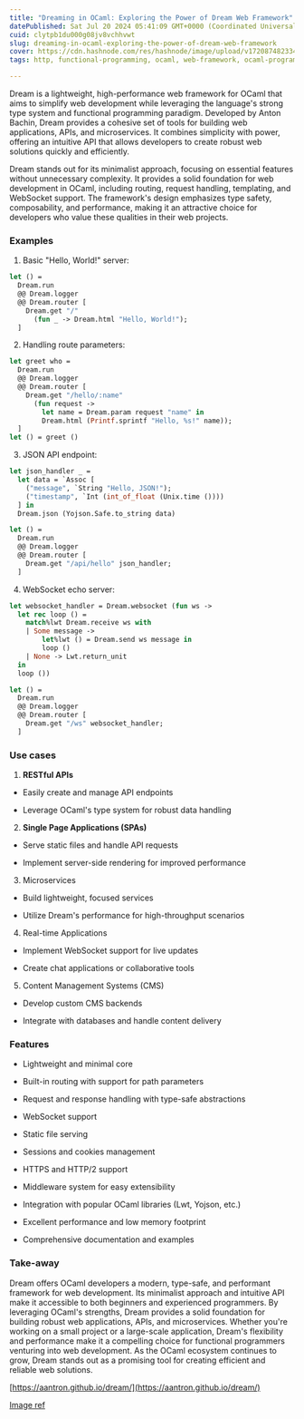 ```yaml
---
title: "Dreaming in OCaml: Exploring the Power of Dream Web Framework"
datePublished: Sat Jul 20 2024 05:41:09 GMT+0000 (Coordinated Universal Time)
cuid: clytpb1du000g08jv8vchhvwt
slug: dreaming-in-ocaml-exploring-the-power-of-dream-web-framework
cover: https://cdn.hashnode.com/res/hashnode/image/upload/v1720874823349/a90c5f01-b228-4330-b670-5feface77ec4.png
tags: http, functional-programming, ocaml, web-framework, ocaml-programming, dream-web-framework

---
```


Dream is a lightweight, high-performance web framework for OCaml that aims to simplify web development while leveraging the language's strong type system and functional programming paradigm. Developed by Anton Bachin, Dream provides a cohesive set of tools for building web applications, APIs, and microservices. It combines simplicity with power, offering an intuitive API that allows developers to create robust web solutions quickly and efficiently.

Dream stands out for its minimalist approach, focusing on essential features without unnecessary complexity. It provides a solid foundation for web development in OCaml, including routing, request handling, templating, and WebSocket support. The framework's design emphasizes type safety, composability, and performance, making it an attractive choice for developers who value these qualities in their web projects.

### Examples

1. Basic "Hello, World!" server:
    

```ocaml
let () =
  Dream.run
  @@ Dream.logger
  @@ Dream.router [
    Dream.get "/"
      (fun _ -> Dream.html "Hello, World!");
  ]
```

2. Handling route parameters:
    

```ocaml
let greet who =
  Dream.run
  @@ Dream.logger
  @@ Dream.router [
    Dream.get "/hello/:name"
      (fun request ->
        let name = Dream.param request "name" in
        Dream.html (Printf.sprintf "Hello, %s!" name));
  ]
let () = greet ()
```

3. JSON API endpoint:
    

```ocaml
let json_handler _ =
  let data = `Assoc [
    ("message", `String "Hello, JSON!");
    ("timestamp", `Int (int_of_float (Unix.time ())))
  ] in
  Dream.json (Yojson.Safe.to_string data)

let () =
  Dream.run
  @@ Dream.logger
  @@ Dream.router [
    Dream.get "/api/hello" json_handler;
  ]
```

4. WebSocket echo server:
    

```ocaml
let websocket_handler = Dream.websocket (fun ws ->
  let rec loop () =
    match%lwt Dream.receive ws with
    | Some message ->
        let%lwt () = Dream.send ws message in
        loop ()
    | None -> Lwt.return_unit
  in
  loop ())

let () =
  Dream.run
  @@ Dream.logger
  @@ Dream.router [
    Dream.get "/ws" websocket_handler;
  ]
```

### Use cases

1. **RESTful APIs**
    

* Easily create and manage API endpoints
    
* Leverage OCaml's type system for robust data handling
    

2. **Single Page Applications (SPAs)**
    

* Serve static files and handle API requests
    
* Implement server-side rendering for improved performance
    

3. Microservices
    

* Build lightweight, focused services
    
* Utilize Dream's performance for high-throughput scenarios
    

4. Real-time Applications
    

* Implement WebSocket support for live updates
    
* Create chat applications or collaborative tools
    

5. Content Management Systems (CMS)
    

* Develop custom CMS backends
    
* Integrate with databases and handle content delivery
    

### Features

* Lightweight and minimal core
    
* Built-in routing with support for path parameters
    
* Request and response handling with type-safe abstractions
    
* WebSocket support
    
* Static file serving
    
* Sessions and cookies management
    
* HTTPS and HTTP/2 support
    
* Middleware system for easy extensibility
    
* Integration with popular OCaml libraries (Lwt, Yojson, etc.)
    
* Excellent performance and low memory footprint
    
* Comprehensive documentation and examples
    

### Take-away

Dream offers OCaml developers a modern, type-safe, and performant framework for web development. Its minimalist approach and intuitive API make it accessible to both beginners and experienced programmers. By leveraging OCaml's strengths, Dream provides a solid foundation for building robust web applications, APIs, and microservices. Whether you're working on a small project or a large-scale application, Dream's flexibility and performance make it a compelling choice for functional programmers venturing into web development. As the OCaml ecosystem continues to grow, Dream stands out as a promising tool for creating efficient and reliable web solutions.

[https://aantron.github.io/dream/](https://aantron.github.io/dream/)

[Image ref](https://www.freepik.com/free-vector/positive-thinking-concept-illustration_20863437.htm#fromView=search&page=1&position=9&uuid=d6f16545-2e39-4d6b-b874-4d3c64235b9dhttps://www.freepik.com/free-vector/positive-thinking-concept-illustration_20863437.htm#fromView=search&page=1&position=9&uuid=d6f16545-2e39-4d6b-b874-4d3c64235b9d)